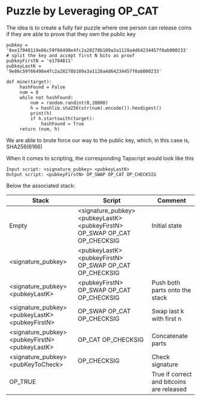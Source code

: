 # Puzzle by Leveraging OP_CAT

The idea is to create a fully fair puzzle where one person can release coins if they are able to prove that they own the public key

   
	pubkey = '0xe17048119e86c59f66498e4fc2a28278b109a3a1128a4d64234457f0ab000233'
	# split the key and accept first N bits as proof
	pubkeyFirstN = 'e1704811'
    pubkeyLastK = '9e86c59f66498e4fc2a28278b109a3a1128a4d64234457f0ab000233'

    def mine(target):
         hashFound = False
         num = 0
         while not hashFound:
             num = random.randint(0,10000)
             h = hashlib.sha256(str(num).encode()).hexdigest()
             print(h)
             if h.startswith(target):
                 hashFound = True
         return (num, h)

We are able to brute force our way to the public key, which, in this case is, SHA256(6166)

When it comes to scripting, the corresponding Tapscript would look like this

    Input script: <signature_pubkey> <pubkeyLastK>  
	Output script: <pubkeyFirstN> OP_SWAP OP_CAT OP_CHECKSIG

Below the associated stack:

| Stack | Script  | Comment  |
|--|--|--|
| Empty | <signature_pubkey> <pubkeyLastK\> <pubkeyFirstN> <pubkeyFirstN\> OP_SWAP OP_CAT OP_CHECKSIG | Initial state  |
| <signature_pubkey> | <pubkeyLastK\> <pubkeyFirstN\> OP_SWAP OP_CAT OP_CHECKSIG |  
| <signature_pubkey> <pubkeyLastK\> | <pubkeyFirstN\> OP_SWAP OP_CAT OP_CHECKSIG |  Push both parts onto the stack
| <signature_pubkey> <pubkeyLastK\> <pubkeyFirstN\> | OP_SWAP OP_CAT OP_CHECKSIG |  Swap last k with first n
| <signature_pubkey> <pubkeyFirstN\> <pubkeyLastK\>  | OP_CAT OP_CHECKSIG |  Concatenate parts
| <signature_pubkey> <pubKeyToCheck\>  | OP_CHECKSIG |  Check signature
| OP_TRUE  |  |  True if correct and bitcoins are released
